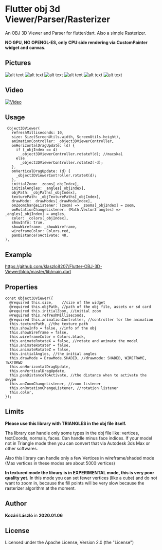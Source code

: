 # Flutter obj 3d Viewer/Parser/Rasterizer

An OBJ 3D Viewer and Parser for flutter/dart. Also a simple Rasterizer. 

**NO GPU, NO OPENGL-ES, only CPU side rendering via CustomPainter widget and canvas.**

## Pictures

![alt text](https://raw.githubusercontent.com/klaszlo8207/Flutter-OBJ-3D-Viewer/master/pix/p2.jpg)
![alt text](https://raw.githubusercontent.com/klaszlo8207/Flutter-OBJ-3D-Viewer/master/pix/p3.jpg)
![alt text](https://raw.githubusercontent.com/klaszlo8207/Flutter-OBJ-3D-Viewer/master/pix/p4.jpg)
![alt text](https://raw.githubusercontent.com/klaszlo8207/Flutter-OBJ-3D-Viewer/master/pix/p5.jpg)
![alt text](https://raw.githubusercontent.com/klaszlo8207/Flutter-OBJ-3D-Viewer/master/pix/p6.jpg)
![alt text](https://raw.githubusercontent.com/klaszlo8207/Flutter-OBJ-3D-Viewer/master/pix/p7.jpg)

## Video


[![Video](http://img.youtube.com/vi/q4wVxLKzqqs/0.jpg)](https://www.youtube.com/watch?v=q4wVxLKzqqs)


## Usage
```
 Object3DViewer(
   refreshMilliseconds: 10,
   size: Size(ScreenUtils.width, ScreenUtils.height),
   animationController: _object3DViewerController,
   onHorizontalDragUpdate: (d) {
     if (_objIndex == 4)
       _object3DViewerController.rotateY(d); //macska1
     else
       _object3DViewerController.rotateZ(-d);
   },
   onVerticalDragUpdate: (d) {
     _object3DViewerController.rotateX(d);
   },
   initialZoom: _zooms[_objIndex],
   initialAngles: _angles[_objIndex],
   objPath: _objPaths[_objIndex],
   texturePath: _objTexturePaths[_objIndex],
   drawMode: _drawModes[_drawModeIndex],
   onZoomChangeListener: (zoom) => _zooms[_objIndex] = zoom,
   onRotationChangeListener: (Math.Vector3 angles) => _angles[_objIndex] = angles,
   color: _colors[_objIndex],
   showInfo: true,
   showWireframe: _showWireframe,
   wireframeColor: Colors.red,
   panDistanceToActivate: 40,
),
```

## Example

https://github.com/klaszlo8207/Flutter-OBJ-3D-Viewer/blob/master/lib/main.dart
            
## Properties
  ```
  const Object3DViewer({
    @required this.size,    //size of the widget
    @required this.objPath, //path of the obj file, assets or sd card
    @required this.initialZoom, //initial zoom
    @required this.refreshMilliseconds, 
    @required this.animationController, //controller for the animation
    this.texturePath, //the texture path
    this.showInfo = false, //info of the obj
    this.showWireframe = false,
    this.wireframeColor = Colors.black,
    this.animateRotateX = false, //rotate and animate the model
    this.animateRotateY = false,
    this.animateRotateZ = false,
    this.initialAngles, //the initial angles
    this.drawMode = DrawMode.SHADED, //drawmode: SHADED, WIREFRAME, TEXTURED
    this.onHorizontalDragUpdate, 
    this.onVerticalDragUpdate,
    this.panDistanceToActivate, //the distance when to activate the swype
    this.onZoomChangeListener, //zoom listener
    this.onRotationChangeListener, //rotation listener
    this.color,
  });
```  
## Limits            

**Please use this library with TRIANGLES in the obj file itself.**

Tha library can handle only some types in the obj file like: vertices, textCoords, normals, faces. 
Can handle minus face indices. If your model not in Triangle mode then you can convert that via Autodesk 3ds Max or other softwares.

Also this library can handle only a few Vertices in wireframe/shaded mode (Max vertices in these modes are about 5000 vertices)

**In textured mode the library is in EXPERIMENTAL mode, this is very poor quality yet.** 
In this mode you can set fewer vertices (like a cube) and do not want to zoom in, because the fill points will be very slow because the rasterizer algorithm at the moment. 

## Author

**Kozári László** in **2020.01.06**

## License

Licensed under the Apache License, Version 2.0 (the "License")

